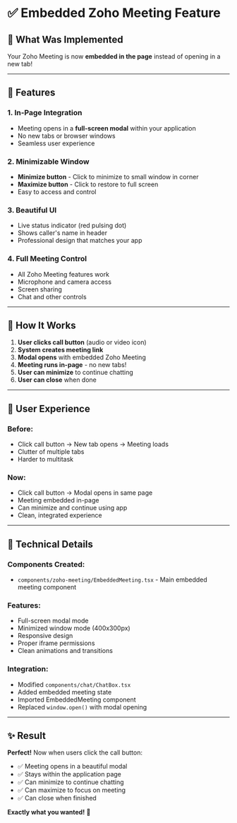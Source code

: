 # ✅ Embedded Zoho Meeting Feature

## 🎉 **What Was Implemented**

Your Zoho Meeting is now **embedded in the page** instead of opening in a new tab!

---

## 🌟 **Features**

### **1. In-Page Integration** 
- Meeting opens in a **full-screen modal** within your application
- No new tabs or browser windows
- Seamless user experience

### **2. Minimizable Window**
- **Minimize button** - Click to minimize to small window in corner
- **Maximize button** - Click to restore to full screen
- Easy to access and control

### **3. Beautiful UI**
- Live status indicator (red pulsing dot)
- Shows caller's name in header
- Professional design that matches your app

### **4. Full Meeting Control**
- All Zoho Meeting features work
- Microphone and camera access
- Screen sharing
- Chat and other controls

---

## 🎯 **How It Works**

1. **User clicks call button** (audio or video icon)
2. **System creates meeting link**
3. **Modal opens** with embedded Zoho Meeting
4. **Meeting runs in-page** - no new tabs!
5. **User can minimize** to continue chatting
6. **User can close** when done

---

## 📱 **User Experience**

### **Before:**
- Click call button → New tab opens → Meeting loads
- Clutter of multiple tabs
- Harder to multitask

### **Now:**
- Click call button → Modal opens in same page
- Meeting embedded in-page
- Can minimize and continue using app
- Clean, integrated experience

---

## 🔧 **Technical Details**

### **Components Created:**
- `components/zoho-meeting/EmbeddedMeeting.tsx` - Main embedded meeting component

### **Features:**
- Full-screen modal mode
- Minimized window mode (400x300px)
- Responsive design
- Proper iframe permissions
- Clean animations and transitions

### **Integration:**
- Modified `components/chat/ChatBox.tsx`
- Added embedded meeting state
- Imported EmbeddedMeeting component
- Replaced `window.open()` with modal opening

---

## ✨ **Result**

**Perfect!** Now when users click the call button:
- ✅ Meeting opens in a beautiful modal
- ✅ Stays within the application page
- ✅ Can minimize to continue chatting
- ✅ Can maximize to focus on meeting
- ✅ Can close when finished

**Exactly what you wanted!** 🎊

